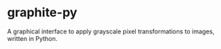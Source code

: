 # graphite-py
A graphical interface to apply grayscale pixel transformations to images, written in Python.
